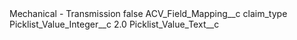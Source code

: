 <?xml version="1.0" encoding="UTF-8"?>
<CustomMetadata xmlns="http://soap.sforce.com/2006/04/metadata" xmlns:xsi="http://www.w3.org/2001/XMLSchema-instance" xmlns:xsd="http://www.w3.org/2001/XMLSchema">
    <label>Mechanical - Transmission</label>
    <protected>false</protected>
    <values>
        <field>ACV_Field_Mapping__c</field>
        <value xsi:type="xsd:string">claim_type</value>
    </values>
    <values>
        <field>Picklist_Value_Integer__c</field>
        <value xsi:type="xsd:double">2.0</value>
    </values>
    <values>
        <field>Picklist_Value_Text__c</field>
        <value xsi:nil="true"/>
    </values>
</CustomMetadata>
